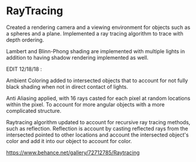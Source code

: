 # RayTracing
Created a rendering camera and a viewing environment for objects such as a spheres and a plane. Implemented a ray tracing algorithm to trace with depth ordering.  

 Lambert and Blinn-Phong shading are implemented with multiple lights in addition to having shadow rendering implemented as well. 
 
EDIT 12/18/18 :

Ambient Coloring added to intersected objects that to account for not fully black shading when not in direct contact of lights.

Anti Aliasing applied, with 16 rays casted for each pixel at random locations within the pixel. To account for more angular objects with a more complicated structure. 

Raytracing algorithm updated to account for recursive ray tracing methods, such as reflection. Reflection is account by casting reflected rays from the intersected pointed to other locations and account the intersected object's color and add it into our object to account for color.  

https://www.behance.net/gallery/72712785/Raytracing
